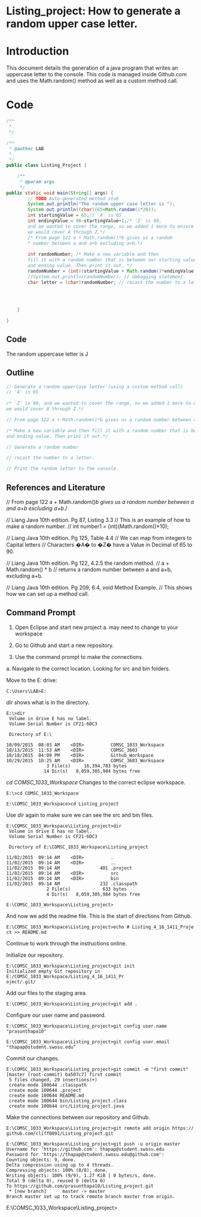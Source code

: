 # Listing_project: How to generate a random upper case letter.
# Introduction
This document details the generation of a java program that writes an uppercase letter to the console. This code is managed inside Github.com and uses the Math.random() method as well as a custom method call.

# Code
```java
/**
 * 
 */

/**
 * @author LAB
 *
 */
public class Listing_Project {

	/**
	 * @param args
	 */
public static void main(String[] args) {
		// TODO Auto-generated method stub
		System.out.println("The random upper case letter is ");
		System.out.println((char)(65+Math.random()*26));
		int startingValue = 65;// 'A' is 65
		int endingValue = 90-startingValue+1;/* 'Z' is 90,
		and we wanted to cover the range, so we added 1 more to ensure
		we would cover A through Z.*/
		/* From page 122 a + Math.random()*b gives us a random
		* number between a and a+b excluding a+b.*/
		
		int randomNumber; /* Make a new variable and then
		fill it with a random number that is between our starting value
		and ending value. Then print it out. */
		randomNumber = (int)(startingValue + Math.random()*endingValue);
		//System.out.println(randomNumber); // debugging statement.
		char letter = (char)randomNumber; // recast the number to a letter.
		
		
		

	}

}
```

## Code
The random uppercase letter is
J



## Outline
``` java
// Generate a random uppercase letter (using a custom method call)
// 'A' is 65
				
/* 'Z' is 90, and we wanted to cover the range, so we added 1 more to ensure	
we would cover A through Z.*/

// From page 122 a + Math.random()*b gives us a random number between a and a+b excluding a+b.

/* Make a new variable and then fill it with a random number that is between our starting value
and ending value. Then print it out.*/ 

// Generate a random number

// recast the number to a letter.

// Print the random letter to the console.
```

## References and Literature
// From page 122 a + Math.random()*b gives us a random
  number between a and a+b excluding a+b.*/

// Liang Java 10th edition. Pg 87, Listing 3.3
// This is an example of how to make a random number.
// int number1 = (int)(Math.random()*10);

// Liang Java 10th edition. Pg 125, Table 4.4
// We can map from integers to Capital letters
// Characters �A� to �Z� have a Value in Decimal of 65 to 90.

// Liang Java 10th edition. Pg 122, 4.2.5 the random method.
// a + Math.random() * b
// returns a random number between a and a+b, excluding a+b.

// Liang Java 10th edition. Pg 209, 6.4, void Method Example.
// This shows how we can set up a method call.


## Command Prompt

1. Open Eclipse and start new project
	a. may need to change to your workspace
2. Go to Github and start a new repository.

3. Use the command prompt to make the connections.


a. Navigate to the correct location. Looking for src and bin folders.

Move to the E: drive:
```
C:\Users\LAB>E:
```
*dir* shows what is in the directory.
```
E:\>dir
 Volume in drive E has no label.
 Volume Serial Number is CF21-6DC3

 Directory of E:\

10/09/2015  08:03 AM    <DIR>          COMSC_1033_Workspace
10/13/2015  11:53 AM    <DIR>          COMSC_3603
10/18/2015  04:09 PM    <DIR>          Github_Workspace
10/29/2015  10:25 AM    <DIR>          COMSC_3603_Workspace
               3 File(s)     16,394,783 bytes
              14 Dir(s)   8,059,305,984 bytes free
```
*cd COMSC_1033_Workspace* Changes to the correct eclipse workspace.
```
E:\>cd COMSC_1033_Workspace

E:\COMSC_1033_Workspace>cd Listing_project
```
Use *dir* again to make sure we can see the src and bin files.
```
E:\COMSC_1033_Workspace\Listing_project>dir
 Volume in drive E has no label.
 Volume Serial Number is CF21-6DC3

 Directory of E:\COMSC_1033_Workspace\Listing_project

11/02/2015  09:14 AM    <DIR>          .
11/02/2015  09:14 AM    <DIR>          ..
11/02/2015  09:14 AM               401 .project
11/02/2015  09:14 AM    <DIR>          src
11/02/2015  09:14 AM    <DIR>          bin
11/02/2015  09:14 AM               232 .classpath
               2 File(s)            633 bytes
               4 Dir(s)   8,059,305,984 bytes free

E:\COMSC_1033_Workspace\Listing_project>
```
And now we add the readme file. This is the start of directions from Github.
```
E:\COMSC_1033_Workspace\Listing_project>echo # Listing_4_16_1411_Proje
ct >> README.md
```
Continue to work through the instructions online.

Initialize our repository.
```
E:\COMSC_1033_Workspace\Listing_project>git init
Initialized empty Git repository in E:/COMSC_1033_Workspace/Listing_4_16_1411_Pr
oject/.git/
```
Add our files to the staging area.
```
E:\COMSC_1033_Workspace\Listing_project>git add .
```
Configure our user name and password.
```
E:\COMSC_1033_Workspace\Listing_project>git config user.name "prasunthapa10"

E:\COMSC_1033_Workspace\Listing_project>git config user.email "thapap@student.swosu.edu”
```
Commit our changes.
```
E:\COMSC_1033_Workspace\Listing_project>git commit -m "first commit"
[master (root-commit) ba507c7] first commit
 5 files changed, 29 insertions(+)
 create mode 100644 .classpath
 create mode 100644 .project
 create mode 100644 README.md
 create mode 100644 bin/Listing_project.class
 create mode 100644 src/Listing_project.java
```
Make the connections between our repository and Github.
```
E:\COMSC_1033_Workspace\Listing_project>git remote add origin https://
github.com/cliff0891/Listing_project.git

E:\COMSC_1033_Workspace\Listing_project>git push -u origin master
Username for 'https://github.com': thapap@student.swosu.edu
Password for 'https://thapap@student.swosu.edu@github.com':
Counting objects: 9, done.
Delta compression using up to 4 threads.
Compressing objects: 100% (8/8), done.
Writing objects: 100% (9/9), 1.27 KiB | 0 bytes/s, done.
Total 9 (delta 0), reused 0 (delta 0)
To https://github.com/prasunthapa10/Listing_project.git
 * [new branch]      master -> master
Branch master set up to track remote branch master from origin.
```

E:\COMSC_1033_Workspace\Listing_project>


